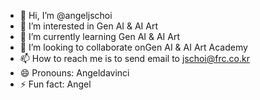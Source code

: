 - 👋 Hi, I’m @angeljschoi
- 👀 I’m interested in Gen AI & AI Art
- 🌱 I’m currently learning Gen AI & AI Art
- 💞️ I’m looking to collaborate onGen AI & AI Art Academy
- 📫 How to reach me is to send email to jschoi@frc.co.kr
- 😄 Pronouns: Angeldavinci
- ⚡ Fun fact: Angel

<!---
angeljschoi/angeljschoi is a ✨ special ✨ repository because its `README.md` (this file) appears on your GitHub profile.
You can click the Preview link to take a look at your changes.
--->
